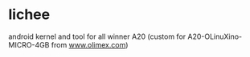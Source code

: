 lichee
======

android kernel and tool for all winner A20 (custom for A20-OLinuXino-MICRO-4GB from www.olimex.com)
